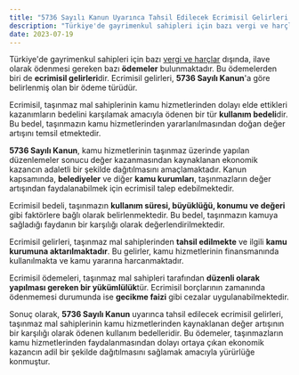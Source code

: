 ```yaml
---
title: "5736 Sayılı Kanun Uyarınca Tahsil Edilecek Ecrimisil Gelirleri Nedir?"
description: "Türkiye'de gayrimenkul sahipleri için bazı vergi ve harçlar dışında, ilave olarak ödenmesi gereken bazı ödemeler bulunmaktadır"
date: 2023-07-19
---
```


Türkiye'de gayrimenkul sahipleri için bazı <a href="/yazilar/vergi-yargi-harclari-nedir/">vergi ve harçlar</a> dışında, ilave olarak ödenmesi gereken bazı **ödemeler**
bulunmaktadır. Bu ödemelerden biri de **ecrimisil gelirleri**dir. Ecrimisil gelirleri, **5736 Sayılı Kanun**'a göre
belirlenmiş olan bir ödeme türüdür.

Ecrimisil, taşınmaz mal sahiplerinin kamu hizmetlerinden dolayı elde ettikleri kazanımların bedelini karşılamak amacıyla
ödenen bir tür **kullanım bedeli**dir. Bu bedel, taşınmazın kamu hizmetlerinden yararlanılmasından doğan değer artışını
temsil etmektedir.

**5736 Sayılı Kanun**, kamu hizmetlerinin taşınmaz üzerinde yapılan düzenlemeler sonucu değer kazanmasından kaynaklanan
ekonomik kazancın adaletli bir şekilde dağıtılmasını amaçlamaktadır. Kanun kapsamında, **belediyeler** ve diğer **kamu
kurumları**, taşınmazların değer artışından faydalanabilmek için ecrimisil talep edebilmektedir.

Ecrimisil bedeli, taşınmazın **kullanım süresi, büyüklüğü, konumu ve değeri** gibi faktörlere bağlı olarak
belirlenmektedir. Bu bedel, taşınmazın kamuya sağladığı faydanın bir karşılığı olarak değerlendirilmektedir.

Ecrimisil gelirleri, taşınmaz mal sahiplerinden **tahsil edilmekte** ve ilgili **kamu kurumuna aktarılmaktadır**. Bu
gelirler, kamu hizmetlerinin finansmanında kullanılmakta ve kamu yararına harcanmaktadır.

Ecrimisil ödemeleri, taşınmaz mal sahipleri tarafından **düzenli olarak yapılması gereken bir yükümlülük**tür. Ecrimisil
borçlarının zamanında ödenmemesi durumunda ise **<a hreef="/yazilar/gecikme-faizi-nedir/">gecikme faizi</a>** gibi cezalar uygulanabilmektedir.

Sonuç olarak, **5736 Sayılı Kanun** uyarınca tahsil edilecek ecrimisil gelirleri, taşınmaz mal sahiplerinin kamu
hizmetlerinden kaynaklanan değer artışının bir karşılığı olarak ödenen kullanım bedelleridir. Bu ödemeler, taşınmazların
kamu hizmetlerinden faydalanmasından dolayı ortaya çıkan ekonomik kazancın adil bir şekilde dağıtılmasını sağlamak
amacıyla yürürlüğe konmuştur.
